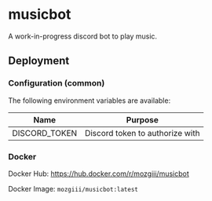 # musicbot

A work-in-progress discord bot to play music.

## Deployment

### Configuration (common)

The following environment variables are available:

| Name          | Purpose                         |
| ------------- | ------------------------------- |
| DISCORD_TOKEN | Discord token to authorize with |

### Docker

Docker Hub: https://hub.docker.com/r/mozgiii/musicbot

Docker Image: `mozgiii/musicbot:latest`
